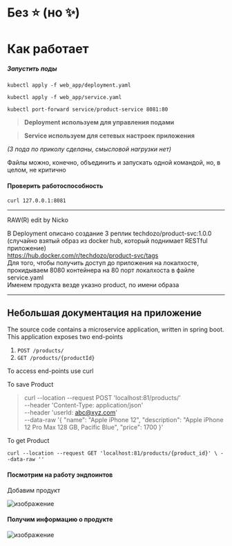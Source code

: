 # Без ⭐ (но ✨)

# Как работает

##### Запустить поды 

`kubectl apply -f web_app/deployment.yaml`

`kubectl apply -f web_app/service.yaml`  

`kubectl port-forward service/product-service 8081:80` 


> **Deployment используем для управления подами**

> **Service используем для сетевых настроек приложения**

*(3 пода по приколу сделаны, смысловой нагрузки нет)*  
 

Файлы можно, конечно, объединить и запускать одной командой, но, в целом, не критично  

#### Проверить работоспособность  
`curl 127.0.0.1:8081`



--------

RAW(R) edit by Nicko

В Deployment описано создание 3 реплик techdozo/product-svc:1.0.0 (случайно взятый образ из docker hub, который поднимает RESTful приложение)  
https://hub.docker.com/r/techdozo/product-svc/tags  
Для того, чтобы получить доступ до приложения на локалхосте, прокидываем 8080 контейнера на 80 порт локалхоста в файле service.yaml  
Именем продукта везде указно product, по имени образа

-----
Небольшая документация на приложение 
-----
The source code contains a microservice application, written in spring boot. This application exposes two end-points
1. `POST /products/`
2. `GET /products/{productId}`

To access end-points use curl

To save Product  
> curl --location --request POST 'localhost:81/products/' \
> --header 'Content-Type: application/json' \
> --header 'userId: abc@xyz.com' \
> --data-raw '{
> "name": "Apple iPhone 12",
> "description": "Apple iPhone 12 Pro Max 128 GB, Pacific Blue",
> "price": 1700
> }'

To get Product

`curl --location --request GET 'localhost:81/products/{product_id}' \
--data-raw ''`


#### Посмотрим на работу эндпоинтов  
Добавим продукт

![изображение](https://github.com/AsonovNikolay/docker_based/assets/71010958/3250c1f9-1097-43ac-b930-3305730a4c2c)


#### Получим информацию о продукте  

![изображение](https://github.com/AsonovNikolay/docker_based/assets/71010958/0d8737c3-8a91-4570-b8c0-63ad16996488)


